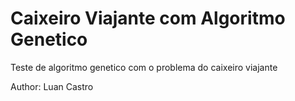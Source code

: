 # Caixeiro Viajante com Algoritmo Genetico

Teste de algoritmo genetico com o problema do caixeiro viajante

Author: Luan Castro